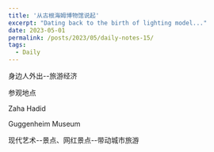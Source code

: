 ```yaml
---
title: '从古根海姆博物馆说起'
excerpt: "Dating back to the birth of lighting model..."
date: 2023-05-01
permalink: /posts/2023/05/daily-notes-15/
tags:
  - Daily
---
```


身边人外出--旅游经济

参观地点

Zaha Hadid

Guggenheim Museum

现代艺术--景点、网红景点--带动城市旅游

